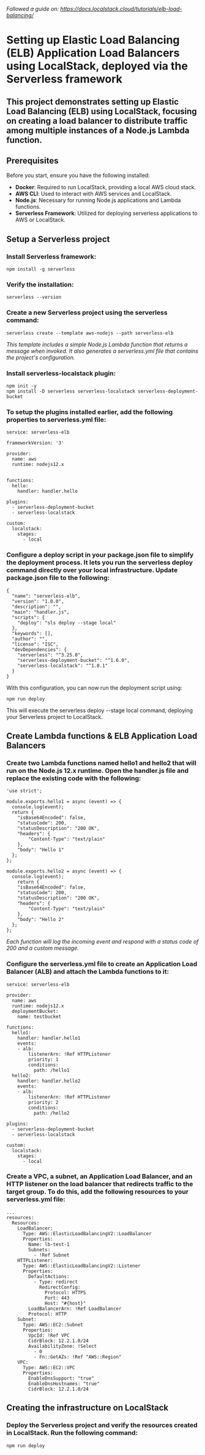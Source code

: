 _Followed a guide on: https://docs.localstack.cloud/tutorials/elb-load-balancing/_

# Setting up Elastic Load Balancing (ELB) Application Load Balancers using LocalStack, deployed via the Serverless framework

## This project demonstrates setting up Elastic Load Balancing (ELB) using LocalStack, focusing on creating a load balancer to distribute traffic among multiple instances of a Node.js Lambda function.

## Prerequisites

Before you start, ensure you have the following installed:

- **Docker**: Required to run LocalStack, providing a local AWS cloud stack.
- **AWS CLI**: Used to interact with AWS services and LocalStack.
- **Node.js**: Necessary for running Node.js applications and Lambda functions.
- **Serverless Framework**: Utilized for deploying serverless applications to AWS or LocalStack.

## Setup a Serverless project

### Install Serverless framework: 
```
npm install -g serverless
```

### Verify the installation:
```
serverless --version
```

### Create a new Serverless project using the serverless command:
```
serverless create --template aws-nodejs --path serverless-elb
```

_This template includes a simple Node.js Lambda function that returns a message when invoked. It also generates a serverless.yml file that contains the project's configuration._

### Install serverless-localstack plugin:
```
npm init -y
npm install -D serverless serverless-localstack serverless-deployment-bucket
```

### To setup the plugins installed earlier, add the following properties to serverless.yml file:
```
service: serverless-elb

frameworkVersion: '3'

provider:
  name: aws
  runtime: nodejs12.x


functions:
  hello:
    handler: handler.hello

plugins:
  - serverless-deployment-bucket
  - serverless-localstack

custom:
  localstack:
    stages:
      - local
```

### Configure a deploy script in your package.json file to simplify the deployment process. It lets you run the serverless deploy command directly over your local infrastructure. Update package.json file to the following:
```
{
  "name": "serverless-elb",
  "version": "1.0.0",
  "description": "",
  "main": "handler.js",
  "scripts": {
    "deploy": "sls deploy --stage local"
  },
  "keywords": [],
  "author": "",
  "license": "ISC",
  "devDependencies": {
    "serverless": "^3.25.0",
    "serverless-deployment-bucket": "^1.6.0",
    "serverless-localstack": "^1.0.1"
  }
}
```

With this configuration, you can now run the deployment script using:
```
npm run deploy
```

This will execute the serverless deploy --stage local command, deploying your Serverless project to LocalStack.

## Create Lambda functions & ELB Application Load Balancers

### Create two Lambda functions named hello1 and hello2 that will run on the Node.js 12.x runtime. Open the handler.js file and replace the existing code with the following:
```
'use strict';

module.exports.hello1 = async (event) => {
  console.log(event);
  return {
    "isBase64Encoded": false,
    "statusCode": 200,
    "statusDescription": "200 OK",
    "headers": {
        "Content-Type": "text/plain"
    },
    "body": "Hello 1"
  };
};

module.exports.hello2 = async (event) => {
  console.log(event);
    return {
    "isBase64Encoded": false,
    "statusCode": 200,
    "statusDescription": "200 OK",
    "headers": {
        "Content-Type": "text/plain"
    },
    "body": "Hello 2"
  };
};
```
_Each function will log the incoming event and respond with a status code of 200 and a custom message._

### Configure the serverless.yml file to create an Application Load Balancer (ALB) and attach the Lambda functions to it:
```
service: serverless-elb

provider:
  name: aws
  runtime: nodejs12.x
  deploymentBucket:
    name: testbucket

functions:
  hello1:
    handler: handler.hello1
    events:
    - alb:
        listenerArn: !Ref HTTPListener
        priority: 1
        conditions:
          path: /hello1
  hello2:
    handler: handler.hello2
    events:
    - alb:
        listenerArn: !Ref HTTPListener
        priority: 2
        conditions:
          path: /hello2

plugins:
  - serverless-deployment-bucket
  - serverless-localstack

custom:
  localstack:
    stages:
      - local
```

### Create a VPC, a subnet, an Application Load Balancer, and an HTTP listener on the load balancer that redirects traffic to the target group. To do this, add the following resources to your serverless.yml file:
```
...
resources:
  Resources:
    LoadBalancer:
      Type: AWS::ElasticLoadBalancingV2::LoadBalancer
      Properties:
        Name: lb-test-1
        Subnets:
          - !Ref Subnet
    HTTPListener:
      Type: AWS::ElasticLoadBalancingV2::Listener
      Properties:
        DefaultActions:
          - Type: redirect
            RedirectConfig:
              Protocol: HTTPS
              Port: 443
              Host: "#{host}"
        LoadBalancerArn: !Ref LoadBalancer
        Protocol: HTTP
    Subnet:
      Type: AWS::EC2::Subnet
      Properties:
        VpcId: !Ref VPC
        CidrBlock: 12.2.1.0/24
        AvailabilityZone: !Select
          - 0
          - Fn::GetAZs: !Ref "AWS::Region"
    VPC:
      Type: AWS::EC2::VPC
      Properties:
        EnableDnsSupport: "true"
        EnableDnsHostnames: "true"
        CidrBlock: 12.2.1.0/24
```

## Creating the infrastructure on LocalStack

### Deploy the Serverless project and verify the resources created in LocalStack. Run the following command:
```
npm run deploy
```






